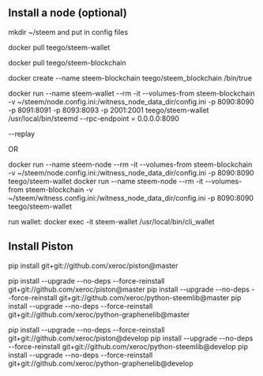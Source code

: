 ## Install a node (optional)
mkdir ~/steem and put in config files

docker pull teego/steem-wallet

docker pull teego/steem-blockchain

docker create --name steem-blockchain teego/steem_blockchain /bin/true

docker run --name steem-wallet --rm -it --volumes-from steem-blockchain -v ~/steem/node.config.ini:/witness_node_data_dir/config.ini -p 8090:8090 -p 8091:8091 -p 8093:8093 -p 2001:2001 teego/steem-wallet /usr/local/bin/steemd --rpc-endpoint = 0.0.0.0:8090 

--replay

OR 

docker run --name steem-node --rm -it --volumes-from steem-blockchain -v ~/steem/node.config.ini:/witness_node_data_dir/config.ini -p 8090:8090 teego/steem-wallet
docker run --name steem-node --rm -it --volumes-from steem-blockchain -v ~/steem/witness.config.ini:/witness_node_data_dir/config.ini -p 8090:8090 teego/steem-wallet


run wallet:
docker exec -it steem-wallet /usr/local/bin/cli_wallet


## Install Piston
pip install git+git://github.com/xeroc/piston@master


pip install --upgrade --no-deps --force-reinstall  git+git://github.com/xeroc/piston@master
pip install --upgrade --no-deps --force-reinstall  git+git://github.com/xeroc/python-steemlib@master
pip install --upgrade --no-deps --force-reinstall  git+git://github.com/xeroc/python-graphenelib@master

pip install --upgrade --no-deps --force-reinstall  git+git://github.com/xeroc/piston@develop
pip install --upgrade --no-deps --force-reinstall  git+git://github.com/xeroc/python-steemlib@develop
pip install --upgrade --no-deps --force-reinstall  git+git://github.com/xeroc/python-graphenelib@develop